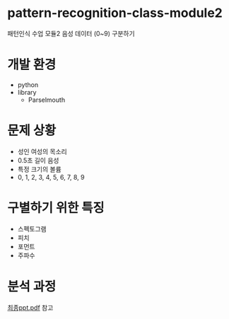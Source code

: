 # pattern-recognition-class-module2
패턴인식 수업 모듈2 음성 데이터 (0~9) 구분하기
# 개발 환경
- python
- library 
  - Parselmouth
  
# 문제 상황
- 성인 여성의 목소리
- 0.5초 길이 음성
- 특정 크기의 볼륨
- 0, 1, 2, 3, 4, 5, 6, 7, 8, 9

# 구별하기 위한 특징
- 스펙토그램
- 피치
- 포먼트
- 주파수 

# 분석 과정
[최종ppt.pdf](https://github.com/SwimmingHwang/pattern-recognition-class-module2/최종ppt.pdf) 참고
